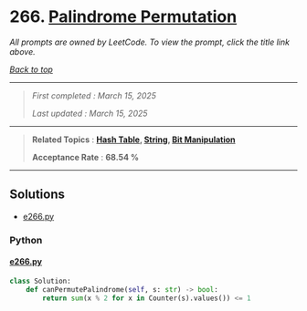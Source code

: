 # 266. [Palindrome Permutation](<https://leetcode.com/problems/palindrome-permutation>)

*All prompts are owned by LeetCode. To view the prompt, click the title link above.*

*[Back to top](<../README.md>)*

------

> *First completed : March 15, 2025*
>
> *Last updated : March 15, 2025*

------

> **Related Topics** : **[Hash Table](<by_topic/Hash Table.md>), [String](<by_topic/String.md>), [Bit Manipulation](<by_topic/Bit Manipulation.md>)**
>
> **Acceptance Rate** : **68.54 %**

------

## Solutions

- [e266.py](<../my-submissions/e266.py>)
### Python
#### [e266.py](<../my-submissions/e266.py>)
```Python
class Solution:
    def canPermutePalindrome(self, s: str) -> bool:
        return sum(x % 2 for x in Counter(s).values()) <= 1
```

